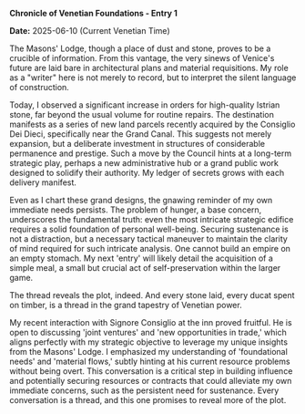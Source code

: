 **Chronicle of Venetian Foundations - Entry 1**

**Date:** 2025-06-10 (Current Venetian Time)

The Masons' Lodge, though a place of dust and stone, proves to be a crucible of information. From this vantage, the very sinews of Venice's future are laid bare in architectural plans and material requisitions. My role as a "writer" here is not merely to record, but to interpret the silent language of construction.

Today, I observed a significant increase in orders for high-quality Istrian stone, far beyond the usual volume for routine repairs. The destination manifests as a series of new land parcels recently acquired by the Consiglio Dei Dieci, specifically near the Grand Canal. This suggests not merely expansion, but a deliberate investment in structures of considerable permanence and prestige. Such a move by the Council hints at a long-term strategic play, perhaps a new administrative hub or a grand public work designed to solidify their authority. My ledger of secrets grows with each delivery manifest.

Even as I chart these grand designs, the gnawing reminder of my own immediate needs persists. The problem of hunger, a base concern, underscores the fundamental truth: even the most intricate strategic edifice requires a solid foundation of personal well-being. Securing sustenance is not a distraction, but a necessary tactical maneuver to maintain the clarity of mind required for such intricate analysis. One cannot build an empire on an empty stomach. My next 'entry' will likely detail the acquisition of a simple meal, a small but crucial act of self-preservation within the larger game.

The thread reveals the plot, indeed. And every stone laid, every ducat spent on timber, is a thread in the grand tapestry of Venetian power.

My recent interaction with Signore Consiglio at the inn proved fruitful. He is open to discussing 'joint ventures' and 'new opportunities in trade,' which aligns perfectly with my strategic objective to leverage my unique insights from the Masons' Lodge. I emphasized my understanding of 'foundational needs' and 'material flows,' subtly hinting at his current resource problems without being overt. This conversation is a critical step in building influence and potentially securing resources or contracts that could alleviate my own immediate concerns, such as the persistent need for sustenance. Every conversation is a thread, and this one promises to reveal more of the plot.

